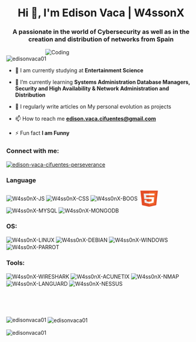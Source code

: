 <h1 align="center">Hi 👋, I'm Edison Vaca | W4ssonX </h1>

<h3 align="center">A passionate in the world of Cybersecurity as well as in the creation and distribution of networks from Spain</h3>

  <img align="right" alt="Coding" width="400" src="https://c.tenor.com/2uyENRmiUt0AAAAC/coding.gif">

<p align="left"> <img src="https://komarev.com/ghpvc/?username=edisonvaca01&label=Profile%20views&color=0e75b6&style=flat" alt="edisonvaca01" /> </p>


- 🔭 I am currently studying at **Entertainment Science**

- 🌱 I’m currently learning **Systems Administration Database Managers, Security and High Availability & Network Administration and Distribution**

- 📝 I regularly write articles on My personal evolution as projects

- 📫 How to reach me **edison.vaca.cifuentes@gmail.com**

- ⚡ Fun fact **I am Funny**

<h3 align= "left">Connect with me:</h3>
  
<a href="https://linkedin.com/in/edison-vaca-cifuentes-perseverance" target="blank"><img align="center" src="https://raw.githubusercontent.com/rahuldkjain/github-profile-readme-generator/master/src/images/icons/Social/linked-in-alt.svg" alt="edison-vaca-cifuentes-perseverance" height="30" width="40" /></a>
</p>

<div style="display:inline_block">
  
            
  <h3 align = "left">Language</h3>

  <img align="center" alt="W4ss0nX-JS" height="44" width="54" src="https://cdn.jsdelivr.net/gh/devicons/devicon/icons/javascript/javascript-original.svg"/>

  <img align="center" alt="W4ss0nX-CSS" height="44" width="54" src="https://cdn.jsdelivr.net/gh/devicons/devicon/icons/css3/css3-original.svg"/>

  <img align="center" alt="W4ss0nX-BOOS" height="44" width="54" src="https://cdn.jsdelivr.net/gh/devicons/devicon/icons/bootstrap/bootstrap-original.svg"/>

  <img align="center" alt="W4ss0nX-HTML" height="44" width="54" src="https://raw.githubusercontent.com/devicons/devicon/master/icons/html5/html5-original.svg"/>

  <img align="center" alt="W4ss0nX-MYSQL" height="44" width="54" src="https://cdn.jsdelivr.net/gh/devicons/devicon/icons/mysql/mysql-original-wordmark.svg"/>

  <img align="center" alt="W4ss0nX-MONGODB" height="44" width="54" src="https://cdn.jsdelivr.net/gh/devicons/devicon/icons/mongodb/mongodb-original-wordmark.svg"/>
  

  <h3 align="left">OS:</h3>

  <img align="center" alt="W4ss0nX-LINUX" height="44" width="54" src="https://cdn.jsdelivr.net/gh/devicons/devicon/icons/linux/linux-original.svg">

  <img align="center" alt="W4ss0nX-DEBIAN" height="44" width="54" src="https://cdn.jsdelivr.net/gh/devicons/devicon/icons/debian/debian-original.svg" />

  <img align="center" alt="W4ss0nX-WINDOWS" height="44" width="54" src="https://cdn.jsdelivr.net/gh/devicons/devicon/icons/windows8/windows8-original.svg">

  <img align="center" alt="W4ss0nX-PARROT" height="44" width="54" src="https://upload.wikimedia.org/wikipedia/commons/4/45/Parrot_Logo.png" />
  

  <h3 align="left">Tools:</h3>

  <img align="center" alt="W4ss0nX-WIRESHARK"  height="44" width="54" src="https://www.wireshark.org/assets/images/sflogo.png" />

  <img align="center" alt="W4ss0nX-ACUNETIX"  height="44" width="54" src="https://upload.wikimedia.org/wikipedia/commons/a/a4/Acunetix_logo.png" />

  <img align="center" alt="W4ss0nX-NMAP"  height="44" width="54" src="https://nmap.org/images/sitelogo.png" />
  
  <img align="center" alt="W4ss0nX-LANGUARD"  height="44" width="54" src="http://www.techtalk.gfi.com/wp-content/uploads/2012/07/languard-blog-launch-3.jpg"/>

  <img align="center" alt="W4ss0nX-NESSUS"  height="44" width="54" src="https://gdm-catalog-fmapi-prod.imgix.net/ProductLogo/5c5a52bf-7df5-4ea3-98ef-6d51f8d80c6d.png?auto=format&q=50&w=128&h=128&fit=max&dpr=3"/>
  
  <br><br><br>
                                                                                                   
</div>


<p><img align="left" src="https://github-readme-stats.vercel.app/api/top-langs?username=edisonvaca01&show_icons=true&locale=en&layout=compact" alt="edisonvaca01" /></p>


<p>&nbsp;<img align="center" src="https://github-readme-stats.vercel.app/api?username=edisonvaca01&show_icons=true&locale=en" alt="edisonvaca01" /></p>


<p><img align="center" src="https://github-readme-streak-stats.herokuapp.com/?user=edisonvaca01&" alt="edisonvaca01" /></p>


